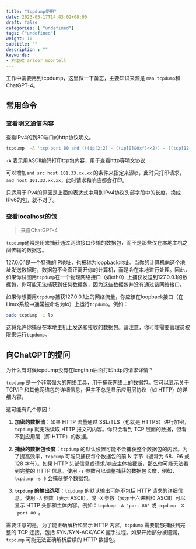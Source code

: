 ```yaml
---
title: "tcpdump使用"
date: 2023-05-17T14:43:02+08:00
draft: false
categories: [ "undefined"]
tags: ["undefined"]
weight: 10
subtitle: ""
description : ""
keywords:
- 刘港欢 arloor moontell
---
```


工作中需要用到tcpdump，这里做一下备忘，主要知识来源是 `man tcpdump`和ChatGPT-4。

## 常用命令

### 查看明文通信内容

查看IPv4的到80端口的http协议明文。

```bash
tcpdump  -A 'tcp port 80 and (((ip[2:2] - ((ip[0]&0xf)<<2)) - ((tcp[12]&0xf0)>>2)) != 0)'
```

`-A` 表示用ASCII编码打印tcp包内容，用于查看http等明文协议

可以增加`and src host 101.33.xx.xx` 的条件来指定来源ip，此时只打印请求，`and host 101.33.xx.xx`，此时请求和响应都会打印。

只适用于IPv4的原因是上面的表达式中用到IPv4协议头部字段中的长度，换成IPv6的包，就不对了。

### 查看localhost的包

> 来自ChatGPT-4

`tcpdump`通常是用来捕获通过网络接口传输的数据包，而不是那些仅在本地主机之间传输的数据包。

127.0.0.1是一个特殊的IP地址，也被称为loopback地址。当你的计算机向这个地址发送数据时，数据包不会真正离开你的计算机，而是会在本地进行处理。因此，如果你试图用`tcpdump`在一个物理网络接口（如eth0）上捕获发送到127.0.0.1的数据包，你可能无法捕获到任何数据包，因为这些数据包并没有通过该网络接口。

如果你想要用`tcpdump`捕获127.0.0.1上的网络流量，你应该在loopback接口（在Linux系统中通常被命名为lo）上运行`tcpdump`。例如：

```bash
sudo tcpdump -i lo
```

这将允许你捕获在本地主机上发送和接收的数据包。请注意，你可能需要管理员权限来运行`tcpdump`。


## 向ChatGPT的提问

为什么有时候tcpdump没有在length n后面打印http的请求详情？

`tcpdump` 是一个非常强大的网络工具，用于捕获网络上的数据包。它可以显示关于 TCP/IP 和其他网络包的详细信息，但并不总是显示应用层协议（如 HTTP）的详细内容。

这可能有几个原因：

1. **加密的数据流**：如果 HTTP 流量通过 SSL/TLS（也就是 HTTPS）进行加密，`tcpdump` 就无法读取 HTTP 报文的内容。你只会看到 TCP 层面的数据，但看不到应用层（即 HTTP）的数据。

2. **捕获的数据包长度**：`tcpdump` 的默认设置可能不会捕获整个数据包的内容。为了提高效率，`tcpdump` 可能只捕获每个数据包的前 N 字节（通常为 68、96 或 128 字节）。如果 HTTP 头部信息或请求/响应主体被截断，那么你可能无法看到完整的 HTTP 信息。使用 `-s` 参数可以调整捕获的数据包长度，例如，`tcpdump -s 0` 会捕获整个数据包。

3. **`tcpdump` 的输出选项**：`tcpdump` 的默认输出可能不包括 HTTP 请求的详细信息。使用 `-A` 参数（表示 ASCII），或 `-X` 参数（表示十六进制和 ASCII）可以显示 HTTP 头部和主体内容。例如：`tcpdump -A 'port 80'` 或 `tcpdump -X 'port 80'`。

需要注意的是，为了能正确解析和显示 HTTP 内容，`tcpdump` 需要能够捕获到完整的 TCP 连接，包括 SYN/SYN-ACK/ACK 握手过程。如果开始部分被遗漏，`tcpdump` 可能无法正确解析后续的 HTTP 数据包。

